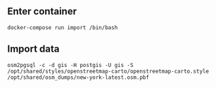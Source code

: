 ## Enter container

```
docker-compose run import /bin/bash
```

## Import data

```
osm2pgsql -c -d gis -H postgis -U gis -S /opt/shared/styles/openstreetmap-carto/openstreetmap-carto.style /opt/shared/osm_dumps/new-york-latest.osm.pbf
```
